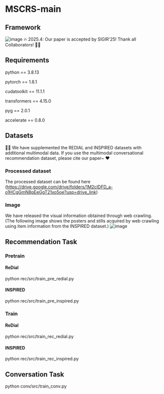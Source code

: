 # MSCRS-main
## Framework
![image](https://github.com/user-attachments/assets/83d58ca2-833c-4859-93d6-abc6d07f193b)
🔥 2025.4: Our paper is accepted by SIGIR'25! Thank all Collaborators! 🎉🎉

## Requirements
python == 3.8.13

pytorch == 1.8.1

cudatoolkit == 11.1.1

transformers == 4.15.0

pyg == 2.0.1

accelerate == 0.8.0

## Datasets
🌹🌹 We have supplemented the REDIAL and INSPIRED datasets with additional multimodal data. If you use the multimodal conversational recommendation dataset, please cite our paper~ ❤️
### Processed dataset
The processed dataset can be found here (https://drive.google.com/drive/folders/1M2cIDFD_a-o1HCgGmN8pEeGgT21xo5oe?usp=drive_link)
### Image
We have released the visual information obtained through web crawling. (The following image shows the posters and stills acquired by web crawling using item information from the INSPIRED dataset.)
![image](https://github.com/user-attachments/assets/e6ce02cc-23b1-4455-b376-202361af73e1)

## Recommendation Task
### Pretrain
#### ReDial
python rec/src/train_pre_redial.py
#### INSPIRED
python rec/src/train_pre_inspired.py

### Train
#### ReDial
python rec/src/train_rec_redial.py
#### INSPIRED
python rec/src/train_rec_inspired.py

## Conversation Task
python conv/src/train_conv.py
















